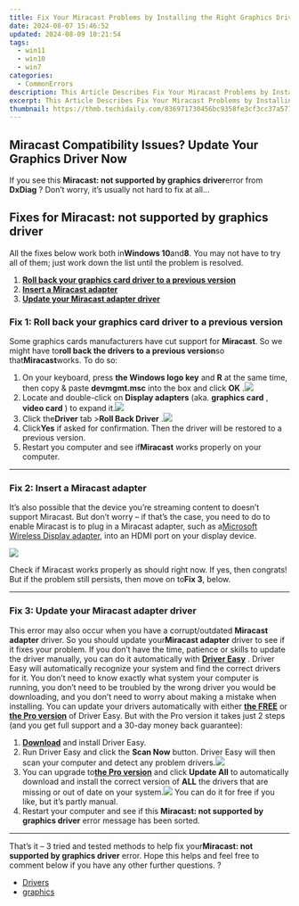 ```yaml
---
title: Fix Your Miracast Problems by Installing the Right Graphics Driver [SOLVED]
date: 2024-08-07 15:46:52
updated: 2024-08-09 10:21:54
tags:
  - win11
  - win10
  - win7
categories:
  - CommonErrors
description: This Article Describes Fix Your Miracast Problems by Installing the Right Graphics Driver [SOLVED]
excerpt: This Article Describes Fix Your Miracast Problems by Installing the Right Graphics Driver [SOLVED]
thumbnail: https://thmb.techidaily.com/836971730456bc9358fe3cf3cc37a571dba17728e808122dfec490930e9df565.jpg
---
```


## Miracast Compatibility Issues? Update Your Graphics Driver Now

If you see this **Miracast: not supported by graphics driver**error from **DxDiag** ? Don’t worry, it’s usually not hard to fix at all…

## Fixes for Miracast: not supported by graphics driver

All the fixes below work both in**Windows 10**and**8**. You may not have to try all of them; just work down the list until the problem is resolved.

1. **[Roll back your graphics card driver to a previous version](https://tools.techidaily.com/drivereasy/download/)**
2. **[Insert a Miracast adapter](https://tools.techidaily.com/drivereasy/download/)**
3. **[Update your Miracast adapter driver](https://tools.techidaily.com/drivereasy/download/)**

### Fix 1: Roll back your graphics card driver to a previous version

Some graphics cards manufacturers have cut support for **Miracast**. So we might have to**roll back the drivers to a previous version**so that**Miracast**works. To do so:

1. On your keyboard, press  **the Windows logo key**  and   **R** at the same time, then copy & paste **devmgmt.msc**  into the box and click  **OK**  .![](https://images.drivereasy.com/wp-content/uploads/2018/05/img_5afb9c1b96ba9.png)
2. Locate and double-click on **Display adapters**  (aka. **graphics card** , **video card** ) to expand it.![](https://images.drivereasy.com/wp-content/uploads/2018/07/img_5b42e2baf0279.jpg)
3. Click the**Driver** tab >**Roll Back Driver** .![](https://images.drivereasy.com/wp-content/uploads/2018/07/img_5b42e27a083b7.jpg)
4. Click**Yes** if asked for confirmation. Then the driver will be restored to a previous version.
5. Restart you computer and see if**Miracast** works properly on your computer.

---

### Fix 2: Insert a **Miracast adapter**

It’s also possible that the device you’re streaming content to doesn’t support Miracast. But don’t worry – if that’s the case, you need to do to enable Miracast is to plug in a Miracast adapter, such as a[Microsoft Wireless Display adapter](https://www.amazon.com/Microsoft-Wireless-Display-Adapter-P3Q-00001/dp/B01AZC3J3M/ref=sr%5F1%5F1%5Fsspa?s=electronics&ie=UTF8&qid=1542013017&sr=1-1-spons&keywords=Microsoft+Wireless+Display+Adapter&psc=1&tag=drivereasycom-20), into an HDMI port on your display device.

![](https://images.drivereasy.com/wp-content/uploads/2018/11/img_5be94122c9d87.jpg)

Check if Miracast works properly as should right now. If yes, then congrats! But if the problem still persists, then move on to**Fix 3**, below.

---

### Fix 3: Update your **Miracast adapter** driver

This error may also occur when you have a corrupt/outdated **Miracast adapter** driver.  So you should update your**Miracast adapter** driver  to see if it fixes your problem. If you don’t have the time, patience or skills to update the driver manually, you can do it automatically with **[Driver Easy](https://tools.techidaily.com/drivereasy/download/)** .  Driver Easy will automatically recognize your system and find the correct drivers for it. You don’t need to know exactly what system your computer is running, you don’t need to be troubled by the wrong driver you would be downloading, and you don’t need to worry about making a mistake when installing.  You can update your drivers automatically with either **[the FREE](https://tools.techidaily.com/drivereasy/download/)**  or **[the Pro version](https://tools.techidaily.com/drivereasy/download/)**  of Driver Easy. But with the Pro version it takes just 2 steps (and you get full support and a 30-day money back guarantee):

1. **[Download](https://tools.techidaily.com/drivereasy/download/)**  and install Driver Easy.
2. Run Driver Easy and click the **Scan Now** button. Driver Easy will then scan your computer and detect any problem drivers.![](https://images.drivereasy.com/wp-content/uploads/2018/07/img_5b43060ad35f9.jpg)
3. You can upgrade to[**the Pro version**](https://tools.techidaily.com/drivereasy/download/)  and click **Update All** to automatically download and install the correct version of **ALL**  the drivers that are missing or out of date on your system.![](https://images.drivereasy.com/wp-content/uploads/2018/07/img_5b43066ed2b95.jpg) You can do it for free if you like, but it’s partly manual.
4. Restart your computer and see if this **Miracast: not supported by graphics driver** error message has been sorted.

---

That’s it  – 3 tried and tested methods to help fix your**Miracast: not supported by graphics driver** error. Hope this helps and feel free to comment below if you have any other further questions. ?

* [Drivers](https://tools.techidaily.com/drivereasy/download/)
* [graphics](https://tools.techidaily.com/drivereasy/download/)

<ins class="adsbygoogle"
     style="display:block"
     data-ad-format="autorelaxed"
     data-ad-client="ca-pub-7571918770474297"
     data-ad-slot="1223367746"></ins>



<ins class="adsbygoogle"
     style="display:block"
     data-ad-client="ca-pub-7571918770474297"
     data-ad-slot="8358498916"
     data-ad-format="auto"
     data-full-width-responsive="true"></ins>
